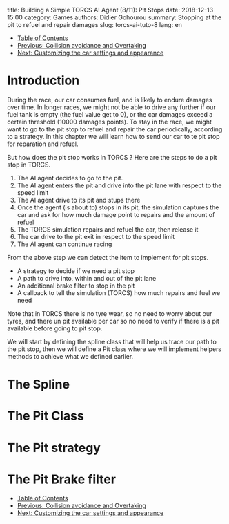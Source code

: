 title: Building a Simple TORCS AI Agent (8/11): Pit Stops
date: 2018-12-13 15:00
category: Games
authors: Didier Gohourou
summary: Stopping at the pit to refuel and repair damages
slug: torcs-ai-tuto-8
lang: en


* [Table of Contents]({filename}torcs-ai-tuto-1.md#table_of_contents)
* [Previous: Collision avoidance and Overtaking]({filename}torcs-ai-tuto-7.md)
* [Next: Customizing the car settings and appearance]({filename}torcs-ai-tuto-9.md)

# Introduction

During the race, our car consumes fuel, and is likely to endure damages 
over time. In longer races, we might not be able to drive any further 
if our fuel tank is empty (the fuel value get to 0), or the car damages 
exceed a certain threshold (10000 damages points). To stay in the race, we 
might want to go to the pit stop to refuel and repair the car periodically, 
according to a strategy. In this chapter we will learn how to send our car 
to te pit stop for reparation and refuel. 

But how does the pit stop works in TORCS ? Here are the steps to do a pit 
stop in TORCS. 

1. The AI agent decides to go to the pit. 
2. The AI agent enters the pit and drive into the pit lane with respect to 
the speed limit
3. The AI agent drive to its pit and stups there
4. Once the agent (is about to) stops in its pit, the simulation captures the 
car and ask for how much damage point to repairs and the amount of refuel
5. The TORCS simulation repairs and refuel the car, then release it
6. The car drive to the pit exit in respect to the speed limit
7. The AI agent can continue racing

From the above step we can detect the item to implement for pit stops.

* A strategy to decide if we need a pit stop
* A path to drive into, within and out of the pit lane
* An additional brake filter to stop in the pit
* A callback to tell the simulation (TORCS) how much repairs and fuel we need


Note that in TORCS there is no tyre wear, so no need to worry about our 
tyres, and there un pit available per car so no need to verify if there is 
a pit available before going to pit stop.

We will start by defining the spline class that will help us trace our path 
to the pit stop, then we will define a Pit class where we will implement 
helpers methods to achieve what we defined earlier.


# The Spline


# The Pit Class


# The Pit strategy


# The Pit Brake filter


* [Table of Contents]({filename}torcs-ai-tuto-1.md#table_of_contents)
* [Previous: Collision avoidance and Overtaking]({filename}torcs-ai-tuto-7.md)
* [Next: Customizing the car settings and appearance]({filename}torcs-ai-tuto-9.md)